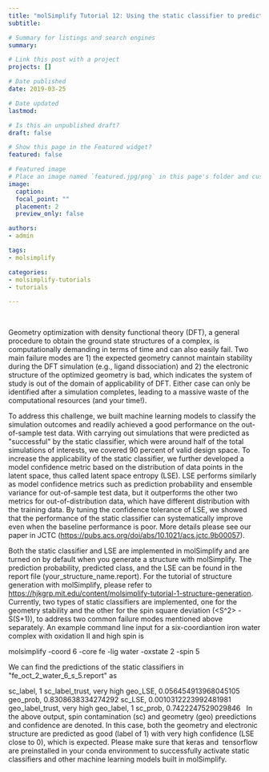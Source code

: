 ```yaml
---
title: "molSimplify Tutorial 12: Using the static classifier to predict your simulation outcomes before they waste your time"
subtitle: 

# Summary for listings and search engines
summary: 

# Link this post with a project
projects: []

# Date published
date: 2019-03-25

# Date updated
lastmod: 

# Is this an unpublished draft?
draft: false

# Show this page in the Featured widget?
featured: false

# Featured image
# Place an image named `featured.jpg/png` in this page's folder and customize its options here.
image:
  caption: 
  focal_point: ""
  placement: 2
  preview_only: false

authors:
- admin

tags:
- molsimplify

categories:
- molsimplify-tutorials
- tutorials

---
```

 


Geometry optimization with density functional theory (DFT), a general procedure to obtain the ground state structures of a complex, is computationally demanding in terms of time and can also easily fail. Two main failure modes are 1) the expected geometry cannot maintain stability during the DFT simulation (e.g., ligand dissociation) and 2) the electronic structure of the optimized geometry is bad, which indicates the system of study is out of the domain of applicability of DFT. Either case can only be identified after a simulation completes, leading to a massive waste of the computational resources (and your time!).


To address this challenge, we built machine learning models to classify the simulation outcomes and readily achieved a good performance on the out-of-sample test data. With carrying out simulations that were predicted as "successful" by the static classifier, which were around half of the total simulations of interests, we covered 90 percent of valid design space. To increase the applicability of the static classifier, we further developed a model confidence metric based on the distribution of data points in the latent space, thus called latent space entropy (LSE). LSE performs similarly as model confidence metrics such as prediction probability and ensemble variance for out-of-sample test data, but it outperforms the other two metrics for out-of-distribution data, which have different distribution with the training data. By tuning the confidence tolerance of LSE, we showed that the performance of the static classifier can systematically improve even when the baseline performance is poor. More details please see our paper in JCTC (<https://pubs.acs.org/doi/abs/10.1021/acs.jctc.9b00057>).


Both the static classifier and LSE are implemented in molSimplify and are turned on by default when you generate a structure with molSimplify. The prediction probability, predicted class, and the LSE can be found in the report file (your\_structure\_name.report). For the tutorial of structure generation with molSimplify, please refer to <https://hjkgrp.mit.edu/content/molsimplify-tutorial-1-structure-generation>. Currently, two types of static classifiers are implemented, one for the geometry stability and the other for the spin square deviation (<S^2> -S(S+1)), to address two common failure modes mentioned above separately. An example command line input for a six-coordiantion iron water complex with oxidation II and high spin is


molsimplify -coord 6 -core fe -lig water -oxstate 2 -spin 5


We can find the predictions of the static classifiers in "fe\_oct\_2\_water\_6\_s\_5.report" as


sc\_label, 1
sc\_label\_trust, very high
geo\_LSE, 0.056454913968045105
geo\_prob, 0.8308638334274292
sc\_LSE, 0.0010312223992481981
geo\_label\_trust, very high
geo\_label, 1
sc\_prob, 0.7422247529029846
 
In the above output, spin contamination (sc) and geometry (geo) preedictions and confidence are denoted. In this case, both the geometry and electronic structure are predicted as good (label of 1) with very high confidence (LSE close to 0), which is expected. Please make sure that keras and  tensorflow are preinstalled in your conda environment to successfully activate static classifiers and other machine learning models built in molSimplify.
